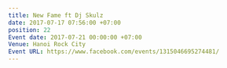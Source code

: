 ```yaml
---
title: New Fame ft Dj Skulz
date: 2017-07-17 07:56:00 +07:00
position: 22
Event date: 2017-07-21 00:00:00 +07:00
Venue: Hanoi Rock City
Event URL: https://www.facebook.com/events/1315046695274481/
---
```


